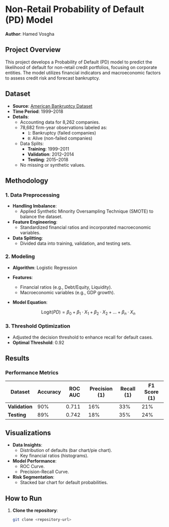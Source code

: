 # Non-Retail Probability of Default (PD) Model

**Author**: Hamed Vosgha

## Project Overview

This project develops a Probability of Default (PD) model to predict the likelihood of default for non-retail credit portfolios, focusing on corporate entities. The model utilizes financial indicators and macroeconomic factors to assess credit risk and forecast bankruptcy.

## Dataset

- **Source**: [American Bankruptcy Dataset](https://github.com/sowide/bankruptcy_dataset)
- **Time Period**: 1999–2018
- **Details**:
  - Accounting data for 8,262 companies.
  - 78,682 firm-year observations labeled as:
    - `1`: Bankruptcy (failed companies)
    - `0`: Alive (non-failed companies)
  - Data Splits:
    - **Training**: 1999–2011
    - **Validation**: 2012–2014
    - **Testing**: 2015–2018
  - No missing or synthetic values.

## Methodology

### 1. Data Preprocessing

- **Handling Imbalance**:
  - Applied Synthetic Minority Oversampling Technique (SMOTE) to balance the dataset.
- **Feature Engineering**:
  - Standardized financial ratios and incorporated macroeconomic variables.
- **Data Splitting**:
  - Divided data into training, validation, and testing sets.

### 2. Modeling

- **Algorithm**: Logistic Regression
- **Features**:
  - Financial ratios (e.g., Debt/Equity, Liquidity).
  - Macroeconomic variables (e.g., GDP growth).
- **Model Equation**:

  $$
  \text{Logit}(PD) = \beta_0 + \beta_1 \cdot X_1 + \beta_2 \cdot X_2 + \dots + \beta_n \cdot X_n
  $$

### 3. Threshold Optimization

- Adjusted the decision threshold to enhance recall for default cases.
- **Optimal Threshold**: 0.92

## Results

### Performance Metrics

| Dataset      | Accuracy | ROC AUC | Precision (1) | Recall (1) | F1 Score (1) |
|--------------|----------|---------|---------------|------------|--------------|
| **Validation** | 90%      | 0.711   | 16%           | 33%        | 21%          |
| **Testing**    | 89%      | 0.742   | 18%           | 35%        | 24%          |

## Visualizations

- **Data Insights**:
  - Distribution of defaults (bar chart/pie chart).
  - Key financial ratios (histograms).
- **Model Performance**:
  - ROC Curve.
  - Precision-Recall Curve.
- **Risk Segmentation**:
  - Stacked bar chart for default probabilities.

## How to Run

1. **Clone the repository**:
   ```bash
   git clone <repository-url>
